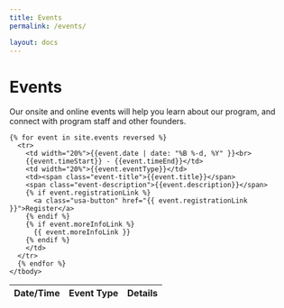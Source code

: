 ```yaml
---
title: Events
permalink: /events/

layout: docs
---
```


# Events

<p class="usa-font-lead">Our onsite and online events will help you learn about our program, and connect with program staff and other founders.</p>

<table class="usa-table-borderless event-listing">
    <thead>
      <tr>
        <th scope="col">Date/Time</th>
        <th scope="col">Event Type</th>
        <th scope="col">Details</th>
      </tr>
    </thead>
    <tbody>

    {% for event in site.events reversed %}
      <tr>
        <td width="20%">{{event.date | date: "%B %-d, %Y" }}<br>
        {{event.timeStart}} - {{event.timeEnd}}</td>
        <td width="20%">{{event.eventType}}</td>
        <td><span class="event-title">{{event.title}}</span>
        <span class="event-description">{{event.description}}</span>
        {% if event.registrationLink %}
          <a class="usa-button" href="{{ event.registrationLink }}">Register</a>
        {% endif %}
        {% if event.moreInfoLink %}
          {{ event.moreInfoLink }}
        {% endif %}
        </td>
      </tr>
      {% endfor %}
    </tbody>
  </table>
